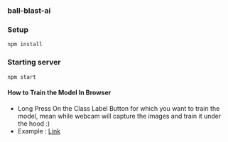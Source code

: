 ### ball-blast-ai


### Setup
```
npm install
```

### Starting server
```
npm start
```

#### How to Train the Model In Browser
- Long Press On the Class Label Button for which you want to train the model, mean while webcam will capture the images and train it under the hood :)
- Example : [Link](https://user-images.githubusercontent.com/49583145/110783465-7da71180-828e-11eb-967d-66375e890c7c.mp4)
 
